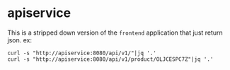 # apiservice

This is a stripped down version of the `frontend` application that just return json.
ex:

```
curl -s "http://apiservice:8080/api/v1/"|jq '.'
curl -s "http://apiservice:8080/api/v1/product/OLJCESPC7Z"|jq '.'
```